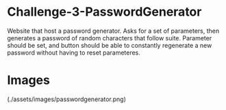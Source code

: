 # Challenge-3-PasswordGenerator
Website that host a password generator. Asks for a set of parameters, then generates a password of random characters that follow suite. Parameter should be set, and button should be able to constantly regenerate a new password without having to reset parameteres.

# Images
(./assets/images/passwordgenerator.png)
